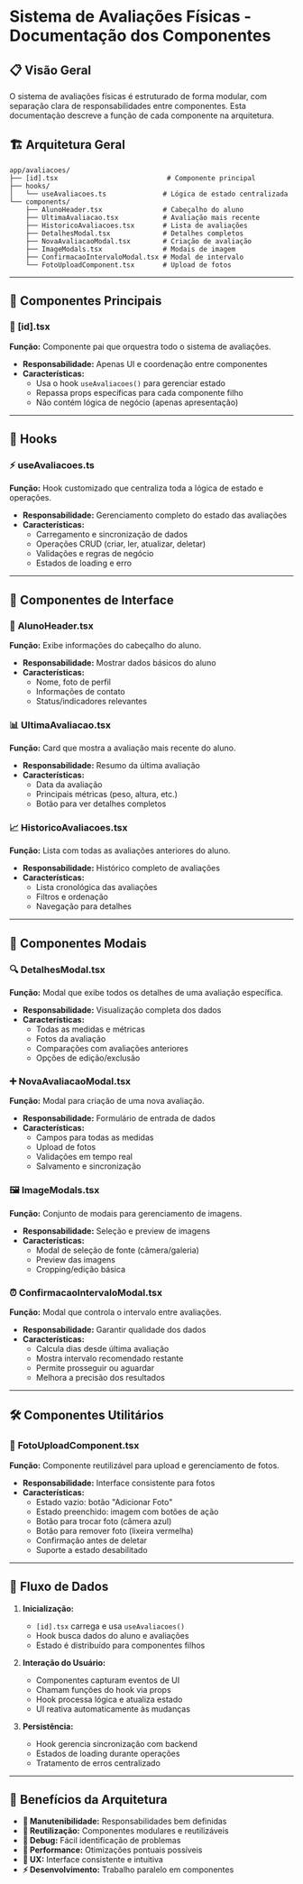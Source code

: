 # Sistema de Avaliações Físicas - Documentação dos Componentes

## 📋 Visão Geral

O sistema de avaliações físicas é estruturado de forma modular, com separação clara de responsabilidades entre componentes. Esta documentação descreve a função de cada componente na arquitetura.

## 🏗️ Arquitetura Geral

```
app/avaliacoes/
├── [id].tsx                           # Componente principal
├── hooks/
│   └── useAvaliacoes.ts              # Lógica de estado centralizada
└── components/
    ├── AlunoHeader.tsx               # Cabeçalho do aluno
    ├── UltimaAvaliacao.tsx           # Avaliação mais recente
    ├── HistoricoAvaliacoes.tsx       # Lista de avaliações
    ├── DetalhesModal.tsx             # Detalhes completos
    ├── NovaAvaliacaoModal.tsx        # Criação de avaliação
    ├── ImageModals.tsx               # Modais de imagem
    ├── ConfirmacaoIntervaloModal.tsx # Modal de intervalo
    └── FotoUploadComponent.tsx       # Upload de fotos
```

---

## 📄 Componentes Principais

### 🎯 **[id].tsx**
**Função:** Componente pai que orquestra todo o sistema de avaliações.
- **Responsabilidade:** Apenas UI e coordenação entre componentes
- **Características:**
  - Usa o hook `useAvaliacoes()` para gerenciar estado
  - Repassa props específicas para cada componente filho
  - Não contém lógica de negócio (apenas apresentação)

---

## 🔧 Hooks

### ⚡ **useAvaliacoes.ts**
**Função:** Hook customizado que centraliza toda a lógica de estado e operações.
- **Responsabilidade:** Gerenciamento completo do estado das avaliações
- **Características:**
  - Carregamento e sincronização de dados
  - Operações CRUD (criar, ler, atualizar, deletar)
  - Validações e regras de negócio
  - Estados de loading e erro

---

## 🧩 Componentes de Interface

### 👤 **AlunoHeader.tsx**
**Função:** Exibe informações do cabeçalho do aluno.
- **Responsabilidade:** Mostrar dados básicos do aluno
- **Características:**
  - Nome, foto de perfil
  - Informações de contato
  - Status/indicadores relevantes

### 📊 **UltimaAvaliacao.tsx**
**Função:** Card que mostra a avaliação mais recente do aluno.
- **Responsabilidade:** Resumo da última avaliação
- **Características:**
  - Data da avaliação
  - Principais métricas (peso, altura, etc.)
  - Botão para ver detalhes completos

### 📈 **HistoricoAvaliacoes.tsx**
**Função:** Lista com todas as avaliações anteriores do aluno.
- **Responsabilidade:** Histórico completo de avaliações
- **Características:**
  - Lista cronológica das avaliações
  - Filtros e ordenação
  - Navegação para detalhes

---

## 🔲 Componentes Modais

### 🔍 **DetalhesModal.tsx**
**Função:** Modal que exibe todos os detalhes de uma avaliação específica.
- **Responsabilidade:** Visualização completa dos dados
- **Características:**
  - Todas as medidas e métricas
  - Fotos da avaliação
  - Comparações com avaliações anteriores
  - Opções de edição/exclusão

### ➕ **NovaAvaliacaoModal.tsx**
**Função:** Modal para criação de uma nova avaliação.
- **Responsabilidade:** Formulário de entrada de dados
- **Características:**
  - Campos para todas as medidas
  - Upload de fotos
  - Validações em tempo real
  - Salvamento e sincronização

### 🖼️ **ImageModals.tsx**
**Função:** Conjunto de modais para gerenciamento de imagens.
- **Responsabilidade:** Seleção e preview de imagens
- **Características:**
  - Modal de seleção de fonte (câmera/galeria)
  - Preview das imagens
  - Cropping/edição básica

### ⏰ **ConfirmacaoIntervaloModal.tsx**
**Função:** Modal que controla o intervalo entre avaliações.
- **Responsabilidade:** Garantir qualidade dos dados
- **Características:**
  - Calcula dias desde última avaliação
  - Mostra intervalo recomendado restante
  - Permite prosseguir ou aguardar
  - Melhora a precisão dos resultados

---

## 🛠️ Componentes Utilitários

### 📸 **FotoUploadComponent.tsx**
**Função:** Componente reutilizável para upload e gerenciamento de fotos.
- **Responsabilidade:** Interface consistente para fotos
- **Características:**
  - Estado vazio: botão "Adicionar Foto"
  - Estado preenchido: imagem com botões de ação
  - Botão para trocar foto (câmera azul)
  - Botão para remover foto (lixeira vermelha)
  - Confirmação antes de deletar
  - Suporte a estado desabilitado

---

## 🔄 Fluxo de Dados

1. **Inicialização:**
   - `[id].tsx` carrega e usa `useAvaliacoes()`
   - Hook busca dados do aluno e avaliações
   - Estado é distribuído para componentes filhos

2. **Interação do Usuário:**
   - Componentes capturam eventos de UI
   - Chamam funções do hook via props
   - Hook processa lógica e atualiza estado
   - UI reativa automaticamente às mudanças

3. **Persistência:**
   - Hook gerencia sincronização com backend
   - Estados de loading durante operações
   - Tratamento de erros centralizado

---

## 🎯 Benefícios da Arquitetura

- **🔧 Manutenibilidade:** Responsabilidades bem definidas
- **🔄 Reutilização:** Componentes modulares e reutilizáveis
- **🐛 Debug:** Fácil identificação de problemas
- **🚀 Performance:** Otimizações pontuais possíveis
- **📱 UX:** Interface consistente e intuitiva
- **⚡ Desenvolvimento:** Trabalho paralelo em componentes